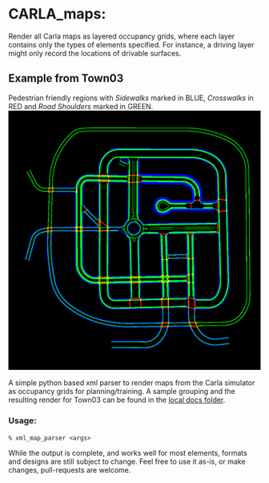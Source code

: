 # CARLA_maps:

Render all Carla maps as layered occupancy grids, where each layer contains only the types of elements specified.  For instance, a driving layer might only record the locations of drivable surfaces.


## Example from Town03
Pedestrian friendly regions with *Sidewalks* marked in BLUE, *Crosswalks* in RED and *Road Shoulders* marked in GREEN.
![Town03 Pedestrian Locations](examples/Town03_PEDESTRIAN_map.png)

A simple python based xml parser to render maps from the Carla simulator as occupancy grids for planning/training. A sample grouping and the resulting render for Town03 can be found in the [local docs folder](docs/).

### Usage:
```
% xml_map_parser <args>
```

While the output is complete, and works well for most elements, formats and designs are still subject to change.  Feel free to use it as-is, or make changes, pull-requests are welcome.


